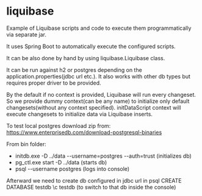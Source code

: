 # liquibase

Example of Liquibase scripts and code to execute them programmatically via separate jar.

It uses Spring Boot to automatically execute the configured scripts.

It can be also done by hand by using liquibase.Liquibase class.

It can be run against h2 or postgres depending on the application.properties(jdbc url etc.).
It also works with other db types but requires proper driver to be provided.

By the default if no context is provided, Liquibase will run every changeset.
So we provide dummy context(can be any name) to initialize only default changesets(without any context specified).
initDataScript context will execute changesets to initialize data via Liquibase inserts.

To test local postgres download zip from:
https://www.enterprisedb.com/download-postgresql-binaries

From bin folder:

- initdb.exe -D ../data --username=postgres --auth=trust (initializes db)
- pg_ctl.exe start -D ../data (starts db)
- psql --username postgres (logs into console)

Afterward we need to create db configured in jdbc url in psql
CREATE DATABASE testdb
\c testdb (to switch to that db inside the console)
